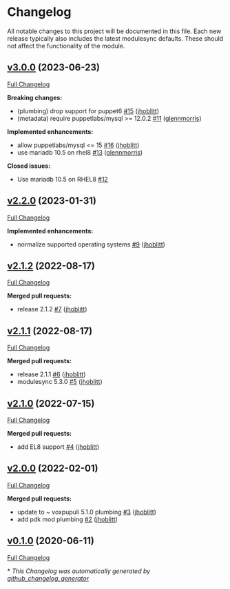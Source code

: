 # Changelog

All notable changes to this project will be documented in this file.
Each new release typically also includes the latest modulesync defaults.
These should not affect the functionality of the module.

## [v3.0.0](https://github.com/lsst-it/puppet-ccs_database/tree/v3.0.0) (2023-06-23)

[Full Changelog](https://github.com/lsst-it/puppet-ccs_database/compare/v2.2.0...v3.0.0)

**Breaking changes:**

- \(plumbing\) drop support for puppet6 [\#15](https://github.com/lsst-it/puppet-ccs_database/pull/15) ([jhoblitt](https://github.com/jhoblitt))
- \(metadata\) require puppetlabs/mysql \>= 12.0.2 [\#11](https://github.com/lsst-it/puppet-ccs_database/pull/11) ([glennmorris](https://github.com/glennmorris))

**Implemented enhancements:**

- allow puppetlabs/mysql \<= 15 [\#16](https://github.com/lsst-it/puppet-ccs_database/pull/16) ([jhoblitt](https://github.com/jhoblitt))
- use mariadb 10.5 on rhel8 [\#13](https://github.com/lsst-it/puppet-ccs_database/pull/13) ([glennmorris](https://github.com/glennmorris))

**Closed issues:**

- Use mariadb 10.5 on RHEL8 [\#12](https://github.com/lsst-it/puppet-ccs_database/issues/12)

## [v2.2.0](https://github.com/lsst-it/puppet-ccs_database/tree/v2.2.0) (2023-01-31)

[Full Changelog](https://github.com/lsst-it/puppet-ccs_database/compare/v2.1.2...v2.2.0)

**Implemented enhancements:**

- normalize supported operating systems [\#9](https://github.com/lsst-it/puppet-ccs_database/pull/9) ([jhoblitt](https://github.com/jhoblitt))

## [v2.1.2](https://github.com/lsst-it/puppet-ccs_database/tree/v2.1.2) (2022-08-17)

[Full Changelog](https://github.com/lsst-it/puppet-ccs_database/compare/v2.1.1...v2.1.2)

**Merged pull requests:**

- release 2.1.2 [\#7](https://github.com/lsst-it/puppet-ccs_database/pull/7) ([jhoblitt](https://github.com/jhoblitt))

## [v2.1.1](https://github.com/lsst-it/puppet-ccs_database/tree/v2.1.1) (2022-08-17)

[Full Changelog](https://github.com/lsst-it/puppet-ccs_database/compare/v2.1.0...v2.1.1)

**Merged pull requests:**

- release 2.1.1 [\#6](https://github.com/lsst-it/puppet-ccs_database/pull/6) ([jhoblitt](https://github.com/jhoblitt))
- modulesync 5.3.0 [\#5](https://github.com/lsst-it/puppet-ccs_database/pull/5) ([jhoblitt](https://github.com/jhoblitt))

## [v2.1.0](https://github.com/lsst-it/puppet-ccs_database/tree/v2.1.0) (2022-07-15)

[Full Changelog](https://github.com/lsst-it/puppet-ccs_database/compare/v2.0.0...v2.1.0)

**Merged pull requests:**

- add EL8 support [\#4](https://github.com/lsst-it/puppet-ccs_database/pull/4) ([jhoblitt](https://github.com/jhoblitt))

## [v2.0.0](https://github.com/lsst-it/puppet-ccs_database/tree/v2.0.0) (2022-02-01)

[Full Changelog](https://github.com/lsst-it/puppet-ccs_database/compare/v0.1.0...v2.0.0)

**Merged pull requests:**

- update to ~ voxpupuli 5.1.0 plumbing [\#3](https://github.com/lsst-it/puppet-ccs_database/pull/3) ([jhoblitt](https://github.com/jhoblitt))
- add pdk mod plumbing [\#2](https://github.com/lsst-it/puppet-ccs_database/pull/2) ([jhoblitt](https://github.com/jhoblitt))

## [v0.1.0](https://github.com/lsst-it/puppet-ccs_database/tree/v0.1.0) (2020-06-11)

[Full Changelog](https://github.com/lsst-it/puppet-ccs_database/compare/e7db374ed912ed31ec5b38b98aacc1e52d87a387...v0.1.0)



\* *This Changelog was automatically generated by [github_changelog_generator](https://github.com/github-changelog-generator/github-changelog-generator)*
